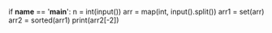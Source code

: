 
if __name__ == '__main__':
    n = int(input())
    arr = map(int, input().split())
    arr1 = set(arr)
    arr2 = sorted(arr1)
    print(arr2[-2])
